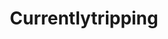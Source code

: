---
title: Currentlytripping
crosslinks:
- Art
- FractalGifs
- pics
- perfectloops
- replications
- interestingasfuck
- oddlysatisfying
- LSD
- woahdude
- BeAmazed
- proceduralgeneration
- space
- GifSound
- Simulated
- NotTimAndEric
- mildlyvagina
- KendrickLamar
- outrun
- psychedelicrock
---